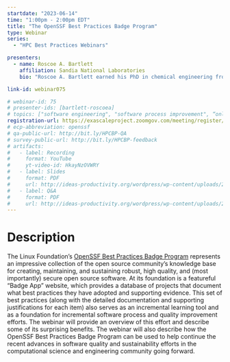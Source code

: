 ```yaml
---
startdate: "2023-06-14"
time: "1:00pm - 2:00pm EDT"
title: "The OpenSSF Best Practices Badge Program"
type: Webinar
series: 
  - "HPC Best Practices Webinars"

presenters:
  - name: Roscoe A. Bartlett
    affiliation: Sandia National Laboratories
    bio: "Roscoe A. Bartlett earned his PhD in chemical engineering from Carnegie Mellon University researching numerical approaches for solving large-scale constrained optimization problems applied to chemical process engineering. At Sandia National Laboratories and Oak Ridge National Laboratory, he continued research and development in constrained optimization, sensitivity methods, and large-scale numerical software design and integration for computational science & engineering (CSE). Dr. Bartlett currently focuses on software engineering challenges in CSE as well as the development of build, test, and integration software and processes for CSE."

link-id: webinar075

# webinar-id: 75
# presenter-ids: [bartlett-roscoea]
# topics: ["software engineering", "software process improvement", “online learning”]
registration-url: https://exascaleproject.zoomgov.com/meeting/register/vJItdeGqpjMiHOTBuRWq1cMHIACOiFHNhz0
# ecp-abbreviation: openssf
# qa-public-url: http://bit.ly/HPCBP-QA
# survey-public-url: http://bit.ly/HPCBP-feedback
# artifacts:
#   - label: Recording
#     format: YouTube
#     yt-video-id: HkayNzOVWRY
#   - label: Slides
#     format: PDF
#     url: http://ideas-productivity.org/wordpress/wp-content/uploads/2023/01/hpcbp-071-openscapes.pdf
#   - label: Q&A
#     format: PDF
#     url: http://ideas-productivity.org/wordpress/wp-content/uploads/2023/01/hpcbp-071-openscapes-qa.pdf
---
```


# Description

The Linux Foundation’s [OpenSSF Best Practices Badge Program](https://bssw.io/items/openssf-best-practices-badge-program) represents an impressive collection of the open source community’s knowledge base for creating, maintaining, and sustaining robust, high quality, and (most importantly) secure open source software. At its foundation is a featureful “Badge App” website, which provides a database of projects that document what best practices they have adopted and supporting evidence. This set of best practices (along with the detailed documentation and supporting justifications for each item) also serves as an incremental learning tool and as a foundation for incremental software process and quality improvement efforts. The webinar will provide an overview of this effort and describe some of its surprising benefits. The webinar will also describe how the OpenSSF Best Practices Badge Program can be used to help continue the recent advances in software quality and sustainability efforts in the computational science and engineering community going forward.
